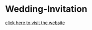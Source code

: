 # Wedding-Invitation
[click here to visit the website](https://sajalchh-2.github.io/invitation-wedding/)
